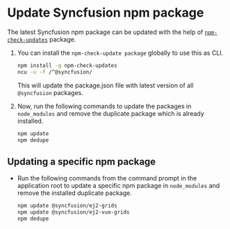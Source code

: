 # Update Syncfusion npm package

The latest Syncfusion npm package can be updated with the help of [`npm-check-updates`](https://www.npmjs.com/package/npm-check-updates) package.

1. You can install the `npm-check-update package` globally to use this as CLI.

    ```bash
    npm install -g npm-check-updates
    ncu -u -f /^@syncfusion/
    ```

    This will update the package.json file with latest version of all `@syncfusion` packages.

2. Now, run the following commands to update the packages in `node_modules` and remove the duplicate package which is already installed.

    ```bash
    npm update
    npm dedupe
    ```

## Updating a specific npm package

* Run the following commands from the command prompt in the application root to update a specific npm package in `node_modules` and remove the installed duplicate package.

    ```bash
    npm update @syncfusion/ej2-grids
    npm update @syncfusion/ej2-vue-grids
    npm dedupe
    ```
